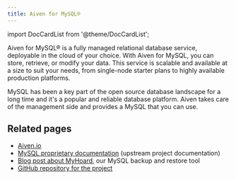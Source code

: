```yaml
---
title: Aiven for MySQL®
---
```


import DocCardList from '@theme/DocCardList';

Aiven for MySQL® is a fully managed relational database service, deployable in the cloud of your choice.
With Aiven for MySQL, you can store, retrieve, or
modify your data. This service is scalable and available at a size to suit your
needs, from single-node starter plans to highly available production platforms.

MySQL has been a key part of the open source
database landscape for a long time and it's a popular and reliable
database platform. Aiven takes care of the management side and provides
a MySQL that you can use.

<DocCardList />

## Related pages

-   [Aiven.io](https://aiven.io/mysql)
-   [MySQL proprietary
    documentation](https://dev.mysql.com/doc/refman/8.0/en/) (upstream
    project documentation)
-   [Blog post about
    MyHoard](https://aiven.io/blog/introducing-myhoard-your-single-solution-to-mysql-backups-and-restoration),
    our MySQL backup and restore tool
-   [GitHub repository for the
    project](https://github.com/aiven/myhoard)
